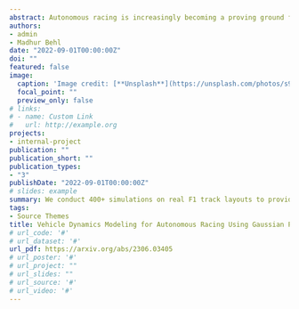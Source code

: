 ```yaml
---
abstract: Autonomous racing is increasingly becoming a proving ground for autonomous vehicle technology at the limits of its current capabilities. The most prominent examples include the F1Tenth racing series, Formula Student Driverless (FSD), Roborace, and the Indy Autonomous Challenge (IAC). Especially necessary, in high speed autonomous racing, is the knowledge of accurate racecar vehicle dynamics. The choice of the vehicle dynamics model has to be made by balancing the increasing computational demands in contrast to improved accuracy of more complex models. Recent studies have explored learning-based methods, such as Gaussian Process (GP) regression for approximating the vehicle dynamics model. However, these efforts focus on higher level constructs such as motion planning, or predictive control and lack both in realism and rigor of the GP modeling process, which is often over-simplified. This paper presents the most detailed analysis of the applicability of GP models for approximating vehicle dynamics for autonomous racing. In particular we construct dynamic, and extended kinematic models for the popular F1TENTH racing platform. We investigate the effect of kernel choices, sample sizes, racetrack layout, racing lines, and velocity profiles on the efficacy and generalizability of the learned dynamics. We conduct 400+ simulations on real F1 track layouts to provide comprehensive recommendations to the research community for training accurate GP regression for single-track vehicle dynamics of a racecar.
authors:
- admin
- Madhur Behl
date: "2022-09-01T00:00:00Z"
doi: ""
featured: false
image:
  caption: 'Image credit: [**Unsplash**](https://unsplash.com/photos/s9CC2SKySJM)'
  focal_point: ""
  preview_only: false
# links:
# - name: Custom Link
#   url: http://example.org
projects:
- internal-project
publication: ""
publication_short: ""
publication_types:
- "3"
publishDate: "2022-09-01T00:00:00Z"
# slides: example
summary: We conduct 400+ simulations on real F1 track layouts to provide comprehensive recommendations to the research community for training accurate GP regression for single-track vehicle dynamics of a racecar.
tags:
- Source Themes
title: Vehicle Dynamics Modeling for Autonomous Racing Using Gaussian Processes
# url_code: '#'
# url_dataset: '#'
url_pdf: https://arxiv.org/abs/2306.03405
# url_poster: '#'
# url_project: ""
# url_slides: ""
# url_source: '#'
# url_video: '#'
---
```


<!-- {{% callout note %}}
Click the *Slides* button above to demo Academic's Markdown slides feature.
{{% /callout %}}

Supplementary notes can be added here, including [code and math](https://sourcethemes.com/academic/docs/writing-markdown-latex/). -->
